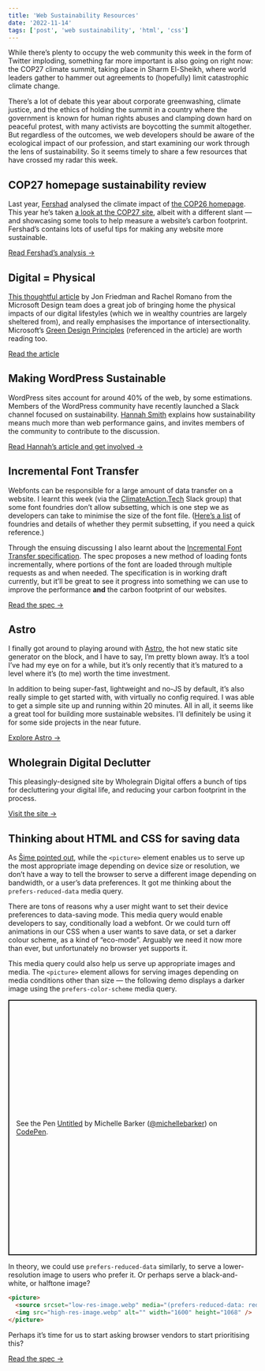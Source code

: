 ```yaml
---
title: 'Web Sustainability Resources'
date: '2022-11-14'
tags: ['post', 'web sustainability', 'html', 'css']
---
```


While there’s plenty to occupy the web community this week in the form of Twitter imploding, something far more important is also going on right now: the COP27 climate summit, taking place in Sharm El-Sheikh, where world leaders gather to hammer out agreements to (hopefully) limit catastrophic climate change.

There’s a lot of debate this year about corporate greenwashing, climate justice, and the ethics of holding the summit in a country where the government is known for human rights abuses and clamping down hard on peaceful protest, with many activists are boycotting the summit altogether. But regardless of the outcomes, we web developers should be aware of the ecological impact of our profession, and start examining our work through the lens of sustainability. So it seems timely to share a few resources that have crossed my radar this week.

## COP27 homepage sustainability review

Last year, [Fershad](https://twitter.com/fershad) analysed the climate impact of [the COP26 homepage](https://fershad.com/writing/cop26-a-quick-sustainability-check/). This year he’s taken [a look at the COP27 site](https://fershad.com/writing/cop27-egypt-a-webpage-sustainability-review/), albeit with a different slant — and showcasing some tools to help measure a website’s carbon footprint. Fershad’s contains lots of useful tips for making any website more sustainable.

[Read Fershad’s analysis →](https://fershad.com/writing/cop27-egypt-a-webpage-sustainability-review/)

## Digital = Physical

[This thoughtful article](https://medium.com/microsoft-design/digital-physical-4df9eceb63b2) by Jon Friedman and Rachel Romano from the Microsoft Design team does a great job of bringing home the physical impacts of our digital lifestyles (which we in wealthy countries are largely sheltered from), and really emphasises the importance of intersectionality. Microsoft’s [Green Design Principles](https://wxcteam.microsoft.com/download/Microsoft-Green-Design-Principles.pdf) (referenced in the article) are worth reading too.

[Read the article](https://medium.com/microsoft-design/digital-physical-4df9eceb63b2)

## Making WordPress Sustainable

WordPress sites account for around 40% of the web, by some estimations. Members of the WordPress community have recently launched a Slack channel focused on sustainability. [Hannah Smith](https://twitter.com/hanopcan) explains how sustainability means much more than web performance gains, and invites members of the community to contribute to the discussion.

[Read Hannah’s article and get involved →](https://make.wordpress.org/project/2022/11/01/sustainability-channel-what-should-we-do/)

## Incremental Font Transfer

Webfonts can be responsible for a large amount of data transfer on a website. I learnt this week (via the [ClimateAction.Tech](https://climateaction.tech/) Slack group) that some font foundries don’t allow subsetting, which is one step we as developers can take to minimise the size of the font file. ([Here’s a list](https://subsetting.xyz/) of foundries and details of whether they permit subsetting, if you need a quick reference.)

Through the ensuing discussing I also learnt about the [Incremental Font Transfer specification](https://www.w3.org/TR/IFT/). The spec proposes a new method of loading fonts incrementally, where portions of the font are loaded through multiple requests as and when needed. The specification is in working draft currently, but it’ll be great to see it progress into something we can use to improve the performance **and** the carbon footprint of our websites.

[Read the spec →](https://www.w3.org/TR/IFT/)

## Astro

I finally got around to playing around with [Astro](https://astro.build/), the hot new static site generator on the block, and I have to say, I’m pretty blown away. It’s a tool I’ve had my eye on for a while, but it’s only recently that it’s matured to a level where it’s (to me) worth the time investment.

In addition to being super-fast, lightweight and no-JS by default, it’s also really simple to get started with, with virtually no config required. I was able to get a simple site up and running within 20 minutes. All in all, it seems like a great tool for building more sustainable websites. I’ll definitely be using it for some side projects in the near future.

[Explore Astro →](https://astro.build/)

## Wholegrain Digital Declutter

This pleasingly-designed site by Wholegrain Digital offers a bunch of tips for decluttering your digital life, and reducing your carbon footprint in the process.

[Visit the site →](https://www.wholegraindigital.com/digitaldeclutter/)

## Thinking about HTML and CSS for saving data

As [Šime pointed out](https://twitter.com/simevidas/status/1590704384454758400), while the `<picture>` element enables us to serve up the most appropriate image depending on device size or resolution, we don’t have a way to tell the browser to serve a different image depending on bandwidth, or a user’s data preferences. It got me thinking about the `prefers-reduced-data` media query.

There are tons of reasons why a user might want to set their device preferences to data-saving mode. This media query would enable developers to say, conditionally load a webfont. Or we could turn off animations in our CSS when a user wants to save data, or set a darker colour scheme, as a kind of “eco-mode”. Arguably we need it now more than ever, but unfortunately no browser yet supports it.

This media query could also help us serve up appropriate images and media. The `<picture>` element allows for serving images depending on media conditions other than size — the following demo displays a darker image using the `prefers-color-scheme` media query.

<p class="codepen" data-height="518" data-default-tab="result" data-slug-hash="LYrLvWQ" data-user="michellebarker" style="height: 518px; box-sizing: border-box; display: flex; align-items: center; justify-content: center; border: 2px solid; margin: 1em 0; padding: 1em;">
  <span>See the Pen <a href="https://codepen.io/michellebarker/pen/LYrLvWQ">
  Untitled</a> by Michelle Barker (<a href="https://codepen.io/michellebarker">@michellebarker</a>)
  on <a href="https://codepen.io">CodePen</a>.</span>
</p>
<script async src="https://cpwebassets.codepen.io/assets/embed/ei.js"></script>

In theory, we could use `prefers-reduced-data` similarly, to serve a lower-resolution image to users who prefer it. Or perhaps serve a black-and-white, or halftone image?

```html
<picture>
  <source srcset="low-res-image.webp" media="(prefers-reduced-data: reduce)" />
  <img src="high-res-image.webp" alt="" width="1600" height="1068" />
</picture>
```

Perhaps it’s time for us to start asking browser vendors to start prioritising this?

[Read the spec →](https://w3c.github.io/csswg-drafts/mediaqueries-5/#prefers-reduced-data)
